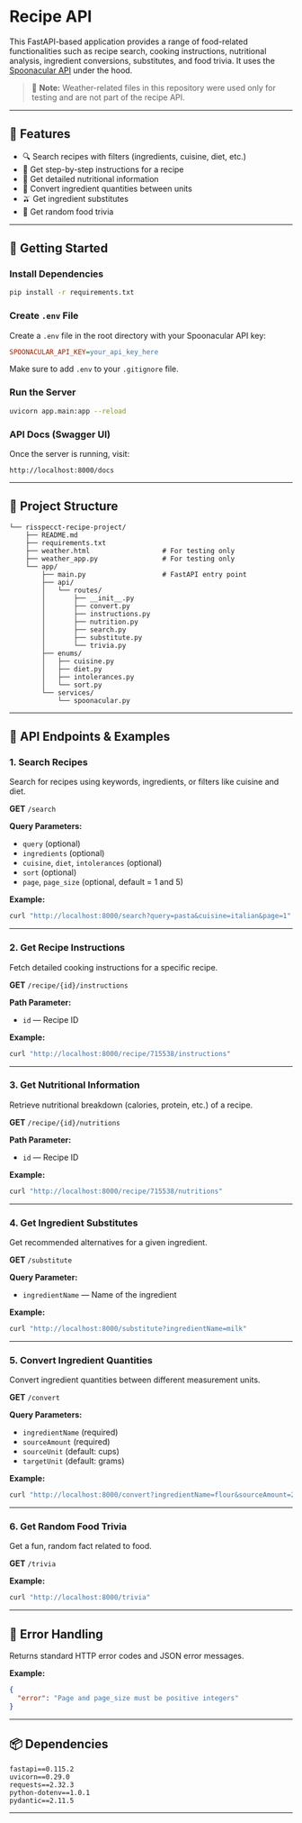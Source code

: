 # Recipe API

This FastAPI-based application provides a range of food-related functionalities such as recipe search, cooking instructions, nutritional analysis, ingredient conversions, substitutes, and food trivia. It uses the [Spoonacular API](https://spoonacular.com/food-api) under the hood.

> 🔪 **Note:** Weather-related files in this repository were used only for testing and are not part of the recipe API.

---

## 🔧 Features

* 🔍 Search recipes with filters (ingredients, cuisine, diet, etc.)
* 📖 Get step-by-step instructions for a recipe
* 🧮 Get detailed nutritional information
* 🔄 Convert ingredient quantities between units
* 🫒 Get ingredient substitutes
* 🎲 Get random food trivia

---

## 🚀 Getting Started

### Install Dependencies

```bash
pip install -r requirements.txt
```

### Create `.env` File

Create a `.env` file in the root directory with your Spoonacular API key:

```ini
SPOONACULAR_API_KEY=your_api_key_here
```

Make sure to add `.env` to your `.gitignore` file.

### Run the Server

```bash
uvicorn app.main:app --reload
```

### API Docs (Swagger UI)

Once the server is running, visit:

```
http://localhost:8000/docs
```

---

## 📂 Project Structure

```
└── risspecct-recipe-project/
    ├── README.md
    ├── requirements.txt
    ├── weather.html                  # For testing only
    ├── weather_app.py                # For testing only
    └── app/
        ├── main.py                   # FastAPI entry point
        ├── api/
        │   └── routes/
        │       ├── __init__.py
        │       ├── convert.py
        │       ├── instructions.py
        │       ├── nutrition.py
        │       ├── search.py
        │       ├── substitute.py
        │       └── trivia.py
        ├── enums/
        │   ├── cuisine.py
        │   ├── diet.py
        │   ├── intolerances.py
        │   └── sort.py
        └── services/
            └── spoonacular.py
```

---

## 📘 API Endpoints & Examples

### 1. **Search Recipes**

Search for recipes using keywords, ingredients, or filters like cuisine and diet.

**GET** `/search`

**Query Parameters:**

* `query` (optional)
* `ingredients` (optional)
* `cuisine`, `diet`, `intolerances` (optional)
* `sort` (optional)
* `page`, `page_size` (optional, default = 1 and 5)

**Example:**

```bash
curl "http://localhost:8000/search?query=pasta&cuisine=italian&page=1"
```

---

### 2. **Get Recipe Instructions**

Fetch detailed cooking instructions for a specific recipe.

**GET** `/recipe/{id}/instructions`

**Path Parameter:**

* `id` — Recipe ID

**Example:**

```bash
curl "http://localhost:8000/recipe/715538/instructions"
```

---

### 3. **Get Nutritional Information**

Retrieve nutritional breakdown (calories, protein, etc.) of a recipe.

**GET** `/recipe/{id}/nutritions`

**Path Parameter:**

* `id` — Recipe ID

**Example:**

```bash
curl "http://localhost:8000/recipe/715538/nutritions"
```

---

### 4. **Get Ingredient Substitutes**

Get recommended alternatives for a given ingredient.

**GET** `/substitute`

**Query Parameter:**

* `ingredientName` — Name of the ingredient

**Example:**

```bash
curl "http://localhost:8000/substitute?ingredientName=milk"
```

---

### 5. **Convert Ingredient Quantities**

Convert ingredient quantities between different measurement units.

**GET** `/convert`

**Query Parameters:**

* `ingredientName` (required)
* `sourceAmount` (required)
* `sourceUnit` (default: cups)
* `targetUnit` (default: grams)

**Example:**

```bash
curl "http://localhost:8000/convert?ingredientName=flour&sourceAmount=2&sourceUnit=cups&targetUnit=grams"
```

---

### 6. **Get Random Food Trivia**

Get a fun, random fact related to food.

**GET** `/trivia`

**Example:**

```bash
curl "http://localhost:8000/trivia"
```

---

## 💠 Error Handling

Returns standard HTTP error codes and JSON error messages.

**Example:**

```json
{
  "error": "Page and page_size must be positive integers"
}
```

---

## 📦 Dependencies

```
fastapi==0.115.2
uvicorn==0.29.0
requests==2.32.3
python-dotenv==1.0.1
pydantic==2.11.5
```

---
